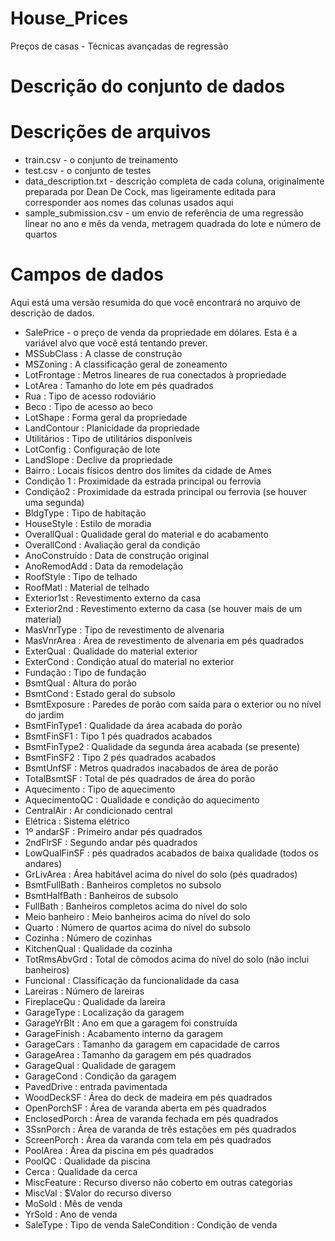 # House_Prices
Preços de casas - Técnicas avançadas de regressão


# Descrição do conjunto de dados

# Descrições de arquivos
- train.csv - o conjunto de treinamento
- test.csv - o conjunto de testes
- data_description.txt - descrição completa de cada coluna, originalmente preparada por Dean De Cock, mas ligeiramente editada para corresponder aos nomes das colunas usados ​​aqui
- sample_submission.csv - um envio de referência de uma regressão linear no ano e mês da venda, metragem quadrada do lote e número de quartos

# Campos de dados

Aqui está uma versão resumida do que você encontrará no arquivo de descrição de dados.

- SalePrice - o preço de venda da propriedade em dólares. Esta é a variável alvo que você está tentando prever.
- MSSubClass : A classe de construção
- MSZoning : A classificação geral de zoneamento
- LotFrontage : Metros lineares de rua conectados à propriedade
- LotArea : Tamanho do lote em pés quadrados
- Rua : Tipo de acesso rodoviário
- Beco : Tipo de acesso ao beco
- LotShape : Forma geral da propriedade
- LandContour : Planicidade da propriedade
- Utilitários : Tipo de utilitários disponíveis
- LotConfig : Configuração de lote
- LandSlope : Declive da propriedade
- Bairro : Locais físicos dentro dos limites da cidade de Ames
- Condição 1 : Proximidade da estrada principal ou ferrovia
- Condição2 : Proximidade da estrada principal ou ferrovia (se houver uma segunda)
- BldgType : Tipo de habitação
- HouseStyle : Estilo de moradia
- OverallQual : Qualidade geral do material e do acabamento
- OverallCond : Avaliação geral da condição
- AnoConstruído : Data de construção original
- AnoRemodAdd : Data da remodelação
- RoofStyle : Tipo de telhado
- RoofMatl : Material de telhado
- Exterior1st : Revestimento externo da casa
- Exterior2nd : Revestimento externo da casa (se houver mais de um material)
- MasVnrType : Tipo de revestimento de alvenaria
- MasVnrArea : Área de revestimento de alvenaria em pés quadrados
- ExterQual : Qualidade do material exterior
- ExterCond : Condição atual do material no exterior
- Fundação : Tipo de fundação
- BsmtQual : Altura do porão
- BsmtCond : Estado geral do subsolo
- BsmtExposure : Paredes de porão com saída para o exterior ou no nível do jardim
- BsmtFinType1 : Qualidade da área acabada do porão
- BsmtFinSF1 : Tipo 1 pés quadrados acabados
- BsmtFinType2 : Qualidade da segunda área acabada (se presente)
- BsmtFinSF2 : Tipo 2 pés quadrados acabados
- BsmtUnfSF : Metros quadrados inacabados de área de porão
- TotalBsmtSF : Total de pés quadrados de área do porão
- Aquecimento : Tipo de aquecimento
- AquecimentoQC : Qualidade e condição do aquecimento
- CentralAir : Ar condicionado central
- Elétrica : Sistema elétrico
- 1º andarSF : Primeiro andar pés quadrados
- 2ndFlrSF : Segundo andar pés quadrados
- LowQualFinSF : pés quadrados acabados de baixa qualidade (todos os andares)
- GrLivArea : Área habitável acima do nível do solo (pés quadrados)
- BsmtFullBath : Banheiros completos no subsolo
- BsmtHalfBath : Banheiros de subsolo
- FullBath : Banheiros completos acima do nível do solo
- Meio banheiro : Meio banheiros acima do nível do solo
- Quarto : Número de quartos acima do nível do subsolo
- Cozinha : Número de cozinhas
- KitchenQual : Qualidade da cozinha
- TotRmsAbvGrd : Total de cômodos acima do nível do solo (não inclui banheiros)
- Funcional : Classificação da funcionalidade da casa
- Lareiras : Número de lareiras
- FireplaceQu : Qualidade da lareira
- GarageType : Localização da garagem
- GarageYrBlt : Ano em que a garagem foi construída
- GarageFinish : Acabamento interno da garagem
- GarageCars : Tamanho da garagem em capacidade de carros
- GarageArea : Tamanho da garagem em pés quadrados
- GarageQual : Qualidade de garagem
- GarageCond : Condição da garagem
- PavedDrive : entrada pavimentada
- WoodDeckSF : Área do deck de madeira em pés quadrados
- OpenPorchSF : Área de varanda aberta em pés quadrados
- EnclosedPorch : Área de varanda fechada em pés quadrados
- 3SsnPorch : Área de varanda de três estações em pés quadrados
- ScreenPorch : Área da varanda com tela em pés quadrados
- PoolArea : Área da piscina em pés quadrados
- PoolQC : Qualidade da piscina
- Cerca : Qualidade da cerca
- MiscFeature : Recurso diverso não coberto em outras categorias
- MiscVal : $Valor do recurso diverso
- MoSold : Mês de venda
- YrSold : Ano de venda
- SaleType : Tipo de venda
SaleCondition : Condição de venda

